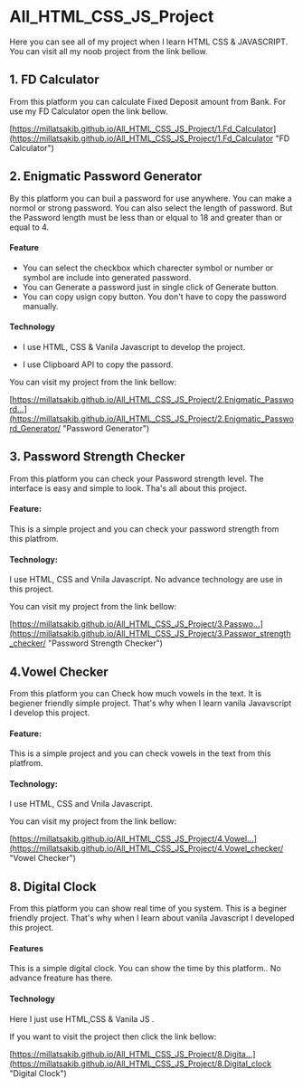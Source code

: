 # All_HTML_CSS_JS_Project

Here you can see all of my project when I learn HTML CSS & JAVASCRIPT. You can visit all my noob project from the link bellow.

## 1. FD Calculator

From this platform you can calculate Fixed Deposit amount from Bank. For use my FD Calculator open the link bellow.

[https://millatsakib.github.io/All_HTML_CSS_JS_Project/1.Fd_Calculator](https://millatsakib.github.io/All_HTML_CSS_JS_Project/1.Fd_Calculator "FD Calculator")


## 2. Enigmatic Password Generator

By this platform you can buil a password for use anywhere. You can make a normol or strong password. You can also select the length of password. But the Password length must be less than or elqual to 18 and greater than or equal to 4.

#### Feature
- You can select the checkbox which charecter symbol or number or symbol are include into generated password.
- You can Generate a password just in single click of Generate button.
- You can copy usign copy button. You don't have to copy the password manually.

#### Technology

- I use HTML, CSS & Vanila Javascript to develop the project.

- I use Clipboard API to copy the passord.



You can visit my project from the link bellow:


[https://millatsakib.github.io/All_HTML_CSS_JS_Project/2.Enigmatic_Password...](https://millatsakib.github.io/All_HTML_CSS_JS_Project/2.Enigmatic_Password_Generator/ "Password Generator")


## 3. Password Strength Checker

From this platform you can check your Password strength level. The interface is easy and simple to look. Tha's all about this project.

#### Feature:
This is a simple project and you can check your password strength from this platfrom.

#### Technology:
I use  HTML, CSS and Vnila Javascript. No advance technology are use in this project.

You can visit my project from the link bellow:

[https://millatsakib.github.io/All_HTML_CSS_JS_Project/3.Passwo...](https://millatsakib.github.io/All_HTML_CSS_JS_Project/3.Passwor_strength_checker/ "Password Strength Checker")

## 4.Vowel Checker
From this platform you can Check how much vowels in the text. It is begiener friendly simple project. That's why when I learn vanila Javavscript I develop this project.

#### Feature:
This is a simple project and you can check vowels in the text from this platfrom.

#### Technology:
I use  HTML, CSS and Vnila Javascript.

You can visit my project from the link bellow:

[https://millatsakib.github.io/All_HTML_CSS_JS_Project/4.Vowel...](https://millatsakib.github.io/All_HTML_CSS_JS_Project/4.Vowel_checker/ "Vowel Checker")


## 8. Digital Clock

From this platform you can show real time of you system. This is a beginer friendly project. That's why when I learn about vanila Javascript I developed this project. 

#### Features

This is a simple digital clock. You can show the time by this platform.. No advance freature has there.

#### Technology

Here I just use HTML,CSS & Vanila JS . 

If you want to visit the project then click the link bellow: 

[https://millatsakib.github.io/All_HTML_CSS_JS_Project/8.Digita...](https://millatsakib.github.io/All_HTML_CSS_JS_Project/8.Digital_clock "Digital Clock")
